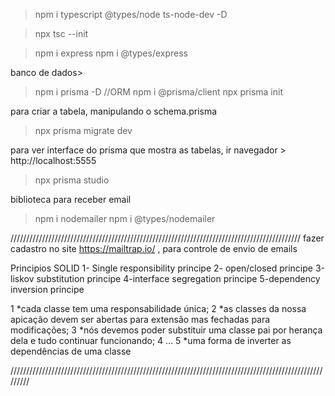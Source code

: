 > npm i typescript @types/node ts-node-dev -D

> npx tsc --init

> npm i express
> npm i @types/express

banco de dados>

> npm i prisma -D //ORM
> npm i @prisma/client
> npx prisma init

para criar a tabela, manipulando o schema.prisma

> npx prisma migrate dev

para ver interface do prisma que mostra as tabelas, ir navegador > http://localhost:5555

> npx prisma studio

biblioteca para receber email

> npm i nodemailer
> npm i @types/nodemailer

////////////////////////////////////////////////////////////////////////////////////////////
fazer cadastro no site https://mailtrap.io/ , para controle de envio de emails

Principios SOLID
1- Single responsibility principe
2- open/closed principe
3-liskov substitution principe
4-interface segregation principe
5-dependency inversion principe

1 *cada classe tem uma responsabilidade única;
2 *as classes da nossa apicação devem ser abertas para extensão mas fechadas para modificações;
3 *nós devemos poder substituir uma classe pai por herança dela e tudo continuar funcionando;
4 ...
5 *uma forma de inverter as dependências de uma classe

/////////////////////////////////////////////////////////////////////////////////////////////////////////
